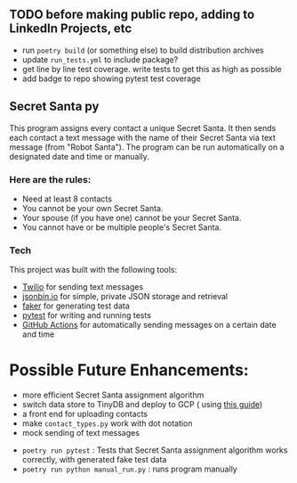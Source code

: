 ## TODO before making public repo, adding to LinkedIn Projects, etc

* run `poetry build` (or something else) to build distribution archives
* update `run_tests.yml` to include package?
* get line by line test coverage. write tests to get this as high as possible
* add badge to repo showing pytest test coverage

## Secret Santa py

This program assigns every contact a unique Secret Santa.
It then sends each contact a text message with the name of 
their Secret Santa via text message (from "Robot Santa"). The program can be 
run automatically on a designated date and time or manually.

### Here are the rules:

* Need at least 8 contacts
* You cannot be your own Secret Santa.
* Your spouse (if you have one) cannot be your Secret Santa.
* You cannot have or be multiple people's Secret Santa.

### Tech

This project was built with the following tools:

* [Twilio](https://www.twilio.com/) for sending text messages
* [jsonbin.io](https://jsonbin.io) for simple, private JSON storage and
  retrieval
* [faker](https://faker.readthedocs.io/en/master/) for generating test data
* [pytest](https://docs.pytest.org/) for writing and running tests
* [GitHub Actions](https://docs.github.com/en/actions) for automatically sending
  messages on a certain date and time

# Possible Future Enhancements:

* more efficient Secret Santa assignment algorithm
* switch data store to TinyDB and deploy to GCP (
  using [this guide](https://www.pingcap.com/blog/how-to-deploy-tidb-on-google-cloud-platform-part-1/))
* a front end for uploading contacts
* make `contact_types.py` work with dot notation
* mock sending of text messages


- `poetry run pytest` : Tests that Secret Santa assignment algorithm works 
  correctly, with generated fake test data
- `poetry run python manual_run.py` : runs program manually

